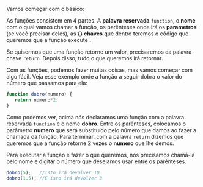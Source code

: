 Vamos começar com o básico:

As funções consistem em 4 partes. A **palavra reservada** `function`, o **nome** com o qual vamos chamar a função, os parênteses onde irá os **parametros**  (se você precisar deles), as **{} chaves** que dentro teremos o código que queremos que a função execute .

Se quisermos que uma função retorne um valor, precisaremos da palavra-chave `return`. Depois disso, tudo o que queremos irá retornar.

Com as funções, podemos fazer muitas coisas, mas vamos começar com algo fácil. Veja esse exemplo onde a função a seguir dobra o valor do número que passamos para ela:

```javascript
function dobro(numero) {
   return numero*2;
}
```
Como podemos ver, acima nós declaramos uma função com a palavra reservada `function` e o nome **dobro**. Entre os parênteses, colocamos o parâmetro **numero** que será substituído pelo número que damos ao fazer a chamada da função. Para terminar, com a palavra `return` dizemos que queremos que a função retorne 2 vezes o **numero** que lhe demos.

Para executar a função e fazer o que queremos, nós precisamos chamá-la pelo nome e digitar o número que desejamos usar entre os parênteses.

```javascript
dobro(5);   //Isto irá devolver 10
dobro(1.5); //E isto irá devolver 3
```
